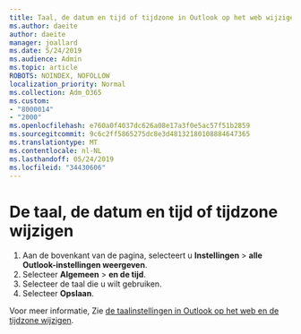 ```yaml
---
title: Taal, de datum en tijd of tijdzone in Outlook op het web wijzigen
ms.author: daeite
author: daeite
manager: joallard
ms.date: 5/24/2019
ms.audience: Admin
ms.topic: article
ROBOTS: NOINDEX, NOFOLLOW
localization_priority: Normal
ms.collection: Adm_O365
ms.custom:
- "8000014"
- "2000"
ms.openlocfilehash: e760a0f4037dc626a08e17a3f0e5ac57f51b2859
ms.sourcegitcommit: 9c6c2ff5865275dc8e3d48132180108884647365
ms.translationtype: MT
ms.contentlocale: nl-NL
ms.lasthandoff: 05/24/2019
ms.locfileid: "34430606"
---
```

# <a name="change-your-language-date-and-time-format-or-time-zone"></a>De taal, de datum en tijd of tijdzone wijzigen

1. Aan de bovenkant van de pagina, selecteert u **Instellingen** > **alle Outlook-instellingen weergeven**.
2. Selecteer **Algemeen** > **en de tijd**.
3. Selecteer de taal die u wilt gebruiken.
4. Selecteer **Opslaan**.

Voor meer informatie, Zie [de taalinstellingen in Outlook op het web en de tijdzone wijzigen](https://support.office.com/article/65239869-12e7-4a9d-bca1-76b0ad7ce273).
